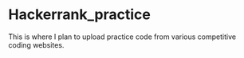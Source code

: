 # Hackerrank_practice
This is where I plan to upload practice code from various competitive coding websites.
